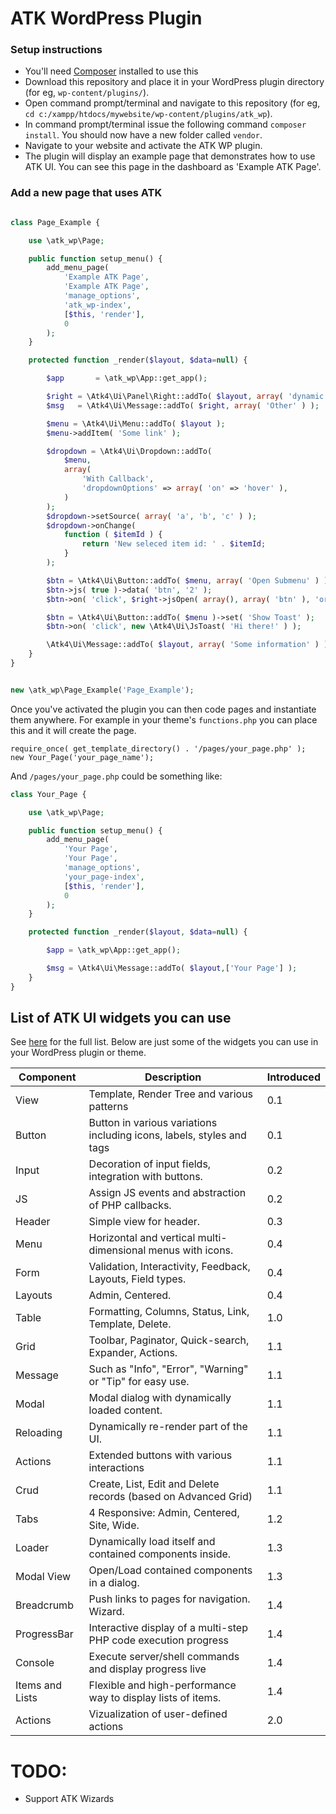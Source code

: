 # ATK WordPress Plugin


### Setup instructions

- You'll need [Composer](https://getcomposer.org/) installed to use this
- Download this repository and place it in your WordPress plugin directory (for eg, `wp-content/plugins/`).
- Open command prompt/terminal and navigate to this repository (for eg, `cd c:/xampp/htdocs/mywebsite/wp-content/plugins/atk_wp`).
- In command prompt/terminal issue the following command `composer install`. You should now have a new folder called `vendor`.
- Navigate to your website and activate the ATK WP plugin.
- The plugin will display an example page that demonstrates how to use ATK UI. You can see this page in the dashboard as 'Example ATK Page'.


### Add a new page that uses ATK

```php

class Page_Example {

	use \atk_wp\Page;

	public function setup_menu() {
	    add_menu_page(
	        'Example ATK Page',
	        'Example ATK Page',
	        'manage_options',
	        'atk_wp-index',
	        [$this, 'render'],
	        0
	    );
	}

	protected function _render($layout, $data=null) {

		$app       = \atk_wp\App::get_app();

		$right = \Atk4\Ui\Panel\Right::addTo( $layout, array( 'dynamic' => array() ) );
		$msg   = \Atk4\Ui\Message::addTo( $right, array( 'Other' ) );

		$menu = \Atk4\Ui\Menu::addTo( $layout );
		$menu->addItem( 'Some link' );

		$dropdown = \Atk4\Ui\Dropdown::addTo(
			$menu,
			array(
				'With Callback',
				'dropdownOptions' => array( 'on' => 'hover' ),
			)
		);
		$dropdown->setSource( array( 'a', 'b', 'c' ) );
		$dropdown->onChange(
			function ( $itemId ) {
				return 'New seleced item id: ' . $itemId;
			}
		);

		$btn = \Atk4\Ui\Button::addTo( $menu, array( 'Open Submenu' ) );
		$btn->js( true )->data( 'btn', '2' );
		$btn->on( 'click', $right->jsOpen( array(), array( 'btn' ), 'orange' ) );

		$btn = \Atk4\Ui\Button::addTo( $menu )->set( 'Show Toast' );
		$btn->on( 'click', new \Atk4\Ui\JsToast( 'Hi there!' ) );

		\Atk4\Ui\Message::addTo( $layout, array( 'Some information' ) );
	}
}


new \atk_wp\Page_Example('Page_Example');

```


Once you've activated the plugin you can then code pages and instantiate them anywhere. For example in your theme's `functions.php` you can place this and it will create the page.

```
require_once( get_template_directory() . '/pages/your_page.php' );
new Your_Page('your_page_name');
```

And `/pages/your_page.php` could be something like:

```php
class Your_Page {

	use \atk_wp\Page;

	public function setup_menu() {
	    add_menu_page(
	        'Your Page',
	        'Your Page',
	        'manage_options',
	        'your_page-index',
	        [$this, 'render'],
	        0
	    );
	}

	protected function _render($layout, $data=null) {

		$app = \atk_wp\App::get_app();

		$msg = \Atk4\Ui\Message::addTo( $layout,['Your Page'] );
	}
}
```

## List of ATK UI widgets you can use

See [here](https://github.com/atk4/ui#bundled-and-planned-components) for the full list. Below are just some of the widgets you can use in your WordPress plugin or theme.


| Component                                                    | Description                                                  | Introduced |
| ------------------------------------------------------------ | ------------------------------------------------------------ | ---------- |
| View | Template, Render Tree and various patterns  | 0.1   |
| Button | Button in various variations including icons, labels, styles and tags | 0.1 |
| Input | Decoration of input fields, integration with buttons. | 0.2 |
| JS| Assign JS events and abstraction of PHP callbacks. | 0.2 |
| Header| Simple view for header. | 0.3 |
| Menu | Horizontal and vertical multi-dimensional menus with icons. | 0.4 |
| Form| Validation, Interactivity, Feedback, Layouts, Field types. | 0.4 |
| Layouts | Admin, Centered. | 0.4 |
| Table | Formatting, Columns, Status, Link, Template, Delete. | 1.0  |
| Grid | Toolbar, Paginator, Quick-search, Expander, Actions. | 1.1 |
| Message | Such as "Info", "Error", "Warning" or "Tip" for easy use.| 1.1 |
| Modal | Modal dialog with dynamically loaded content. | 1.1 |
| Reloading | Dynamically re-render part of the UI. | 1.1  |
| Actions | Extended buttons with various interactions  | 1.1 |
| Crud | Create, List, Edit and Delete records (based on Advanced Grid) | 1.1 |
| Tabs | 4 Responsive: Admin, Centered, Site, Wide. | 1.2 |
| Loader | Dynamically load itself and contained components inside. | 1.3  |
| Modal View | Open/Load contained components in a dialog. | 1.3  |
| Breadcrumb | Push links to pages for navigation. Wizard. | 1.4  |
| ProgressBar | Interactive display of a multi-step PHP code execution progress | 1.4 |
| Console | Execute server/shell commands and display progress live | 1.4 |
| Items and Lists | Flexible and high-performance way to display lists of items. | 1.4 |
| Actions | Vizualization of user-defined actions | 2.0 |



# TODO: 

- Support ATK Wizards